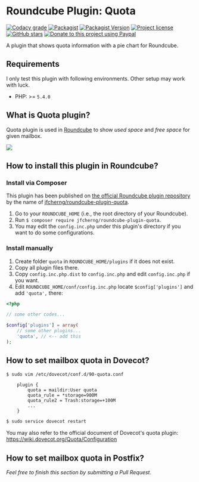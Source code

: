 # Roundcube Plugin: Quota

[![Codacy grade](https://img.shields.io/codacy/grade/3a7a07d2ed67434e8e8582ea4ec9867b/v6?style=flat-square)](https://app.codacy.com/project/jfcherng/roundcube-plugin-quota/dashboard)
[![Packagist](https://img.shields.io/packagist/dt/jfcherng/quota?style=flat-square)](https://packagist.org/packages/jfcherng/quota)
[![Packagist Version](https://img.shields.io/packagist/v/jfcherng/quota?style=flat-square)](https://packagist.org/packages/jfcherng/quota)
[![Project license](https://img.shields.io/github/license/jfcherng/roundcube-plugin-quota?style=flat-square)](https://github.com/jfcherng/roundcube-plugin-quota/blob/v6/LICENSE)
[![GitHub stars](https://img.shields.io/github/stars/jfcherng/roundcube-plugin-quota?style=flat-square&logo=github)](https://github.com/jfcherng/roundcube-plugin-quota/stargazers)
[![Donate to this project using Paypal](https://img.shields.io/badge/paypal-donate-blue.svg?style=flat-square&logo=paypal)](https://www.paypal.me/jfcherng/5usd)

A plugin that shows quota information with a pie chart for Roundcube.


## Requirements

I only test this plugin with following environments. Other setup may work with luck.

- PHP: >= `5.4.0`


## What is Quota plugin?

Quota plugin is used in [Roundcube](https://roundcube.net/) to show 
*used space* and *free space* for given mailbox.

![](https://raw.githubusercontent.com/jfcherng/roundcube-quota-plugin/master/doc/screenshot/demo.png)


## How to install this plugin in Roundcube?


### Install via Composer

This plugin has been published on [the official Roundcube plugin repository](https://plugins.roundcube.net) by the name of [jfcherng/roundcube-plugin-quota](https://plugins.roundcube.net/packages/jfcherng/roundcube-plugin-quota).

1. Go to your `ROUNDCUBE_HOME` (i.e., the root directory of your Roundcube).
2. Run `$ composer require jfcherng/roundcube-plugin-quota`.
3. You may edit the `config.inc.php` under this plugin's directory if you want to do some configurations.


### Install manually

1. Create folder `quota` in `ROUNDCUBE_HOME/plugins` if it does not exist.
2. Copy all plugin files there.
3. Copy `config.inc.php.dist` to `config.inc.php` and edit `config.inc.php` if you want.
4. Edit `ROUNDCUBE_HOME/conf/config.inc.php` locate `$config['plugins']` and add `'quota',` there:

```php
<?php

// some other codes...

$config['plugins'] = array(
    // some other plugins...
    'quota', // <-- add this
);
```


## How to set mailbox quota in Dovecot?

```bash
$ sudo vim /etc/dovecot/conf.d/90-quota.conf
```

```
	plugin {
		quota = maildir:User quota
		quota_rule = *storage=900M
		quota_rule2 = Trash:storage=+100M
		...
	}
```

```bash
$ sudo service dovecot restart
```

You may also refer to the official document of Dovecot's quota plugin:
https://wiki.dovecot.org/Quota/Configuration


## How to set mailbox quota in Postfix?

*Feel free to finish this section by submitting a Pull Request.*
